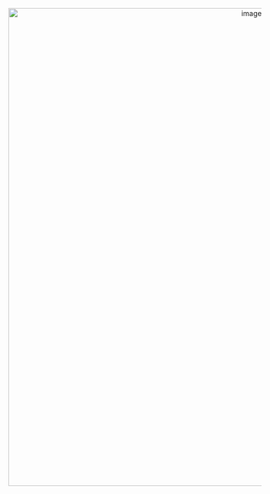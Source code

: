 <p align="center">
<img width="952" alt="image" src="https://user-images.githubusercontent.com/61768243/77713941-2ab94900-6fae-11ea-998f-92c30e4a8502.png">
</p>

